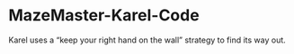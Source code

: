 # MazeMaster-Karel-Code
Karel uses a “keep your right hand on the wall” strategy to find its way out.
